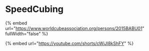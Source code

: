 # SpeedCubing

{% embed url="https://www.worldcubeassociation.org/persons/2015BABU01" fullWidth="false" %}

{% embed url="https://youtube.com/shorts/cWiJl8kShFY" %}
